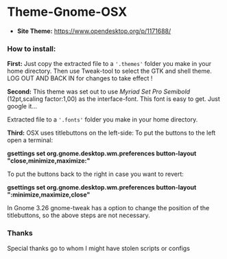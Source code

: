 # Theme-Gnome-OSX

* **Site Theme:**
https://www.opendesktop.org/p/1171688/

### How to install:

**First:** Just copy the extracted file to a `'.themes'` folder you make in your home directory. 
Then use Tweak-tool to select the GTK and shell theme.
LOG OUT AND BACK IN for changes to take effect !

**Second:** This theme was set out to use *Myriad Set Pro Semibold* (12pt,scaling factor:1,00) as the interface-font. This font is easy to get. Just google it...

Extracted file to a `'.fonts'` folder you make in your home directory.

**Third:** OSX uses titlebuttons on the left-side:
To put the buttons to the left open a terminal:

**gsettings set org.gnome.desktop.wm.preferences button-layout "close,minimize,maximize:"**

To put the buttons back to the right in case you want to revert:

**gsettings set org.gnome.desktop.wm.preferences button-layout ":minimize,maximize,close"**

In Gnome 3.26 gnome-tweak has a option to change the position of the titlebuttons, so the above steps are not necessary.

### Thanks

Special thanks go to whom I might have stolen scripts or configs